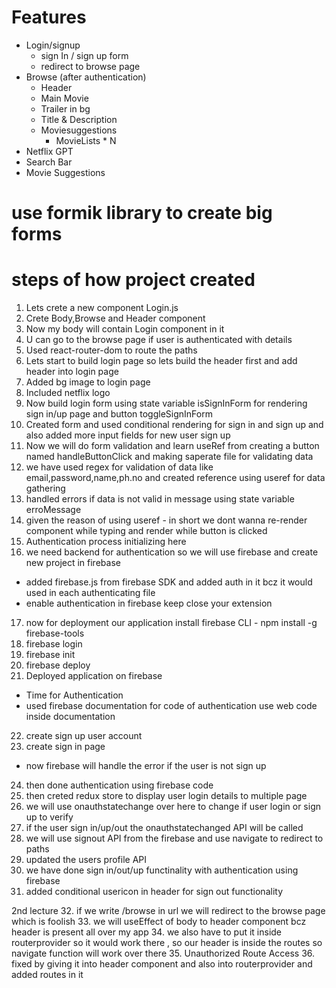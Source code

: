 # Features
- Login/signup 
  - sign In / sign up form
  - redirect to browse page 
- Browse (after authentication)
  - Header 
  - Main Movie
   - Trailer in bg
   - Title & Description
   - Moviesuggestions
     - MovieLists * N
 - Netflix GPT
  - Search Bar
  - Movie Suggestions

# use formik library to create big forms 

# steps of how project created 
1.  Lets crete a new component Login.js
2.  Crete Body,Browse and Header component   
3.  Now my body will contain Login component in it
4.  U can go to the browse page if user is authenticated with details 
5.  Used react-router-dom to route the paths 
6.  Lets start to build login page so lets build the header first and add header into login page 
7.  Added bg image to login page
8.  Included netflix logo
9.  Now build login form using state variable isSignInForm for rendering sign in/up page and button toggleSignInForm
10. Created form and used conditional rendering for sign in and sign up and also added more input fields for new user sign up
11. Now we will do form validation and learn useRef from creating a button named handleButtonClick and making saperate file for validating data 
12. we have used regex for validation of data like email,password,name,ph.no and created reference using useref for data gathering
13. handled errors if data is not valid in message using state variable erroMessage 
14. given the reason of using useref - in short we dont wanna re-render component while typing and render while button is clicked 
15. Authentication process initializing here
16. we need backend for authentication so we will use firebase and create new project in firebase 
- added firebase.js from firebase SDK and added auth in it bcz it would used in each authenticating file
- enable authentication in firebase keep close your extension
17. now for deployment our application install firebase CLI - npm install -g firebase-tools
18. firebase login
19. firebase init
20. firebase deploy 
21. Deployed application on firebase
- Time for Authentication
- used firebase documentation for code of authentication use web code inside documentation
22. create sign up user account
23. create sign in page
- now firebase will handle the error if the user is not sign up
24. then done authentication using firebase code 
25. then creted redux store to display user login details to multiple page 
26. we will use onauthstatechange over here to change if user login or sign up to verify
27. if the user sign in/up/out the onauthstatechanged API will be called
28. we will use signout API from the firebase and use navigate to redirect to paths 
29. updated the users profile API
30. we have done sign in/out/up functinality with authentication using firebase 
31. added conditional usericon in header for sign out functionality

2nd lecture
32. if we write /browse in url we will redirect to the browse page which is foolish 
33. we will useEffect of body to header component bcz header is present all over my app
34. we also have to put it inside routerprovider so it would work there , so our header is inside the routes so navigate function will work over there
35. Unauthorized Route Access
36. fixed by giving it into header component and also into routerprovider and added routes in it